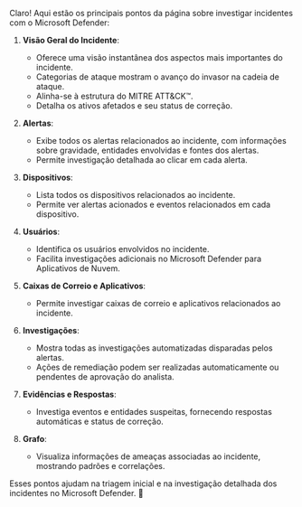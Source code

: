 Claro! Aqui estão os principais pontos da página sobre investigar incidentes com o Microsoft Defender:

1. **Visão Geral do Incidente**:
   - Oferece uma visão instantânea dos aspectos mais importantes do incidente.
   - Categorias de ataque mostram o avanço do invasor na cadeia de ataque.
   - Alinha-se à estrutura do MITRE ATT&CK™.
   - Detalha os ativos afetados e seu status de correção.

2. **Alertas**:
   - Exibe todos os alertas relacionados ao incidente, com informações sobre gravidade, entidades envolvidas e fontes dos alertas.
   - Permite investigação detalhada ao clicar em cada alerta.

3. **Dispositivos**:
   - Lista todos os dispositivos relacionados ao incidente.
   - Permite ver alertas acionados e eventos relacionados em cada dispositivo.

4. **Usuários**:
   - Identifica os usuários envolvidos no incidente.
   - Facilita investigações adicionais no Microsoft Defender para Aplicativos de Nuvem.

5. **Caixas de Correio e Aplicativos**:
   - Permite investigar caixas de correio e aplicativos relacionados ao incidente.

6. **Investigações**:
   - Mostra todas as investigações automatizadas disparadas pelos alertas.
   - Ações de remediação podem ser realizadas automaticamente ou pendentes de aprovação do analista.

7. **Evidências e Respostas**:
   - Investiga eventos e entidades suspeitas, fornecendo respostas automáticas e status de correção.

8. **Grafo**:
   - Visualiza informações de ameaças associadas ao incidente, mostrando padrões e correlações.

Esses pontos ajudam na triagem inicial e na investigação detalhada dos incidentes no Microsoft Defender. 🚀